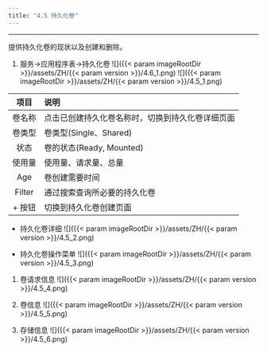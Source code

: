 ```yaml
---
title: "4.5 持久化卷"
---
```


---
提供持久化卷的现状以及创建和删除。

1. 服务→应用程序表→持久化卷
![]({{< param imageRootDir >}}/assets/ZH/{{< param version >}}/4.6_1.png)
![]({{< param imageRootDir >}}/assets/ZH/{{< param version >}}/4.5_1.png)

| **项目** | **说明** |
| :---: | :--- |
| 卷名称 | 点击已创建持久化卷名称时，切换到持久化卷详细页面 |
| 卷类型 | 卷类型(Single、Shared) |
| 状态 | 卷的状态(Ready, Mounted) |
| 使用量 | 使用量、请求量、总量 |
| Age | 卷创建需要时间 |
| Filter | 通过搜索查询所必要的持久化卷 |
| + 按钮 | 切换到持久化卷创建页面 |

* 持久化卷详细
![]({{< param imageRootDir >}}/assets/ZH/{{< param version >}}/4.5_2.png)

* 持久化卷操作菜单
![]({{< param imageRootDir >}}/assets/ZH/{{< param version >}}/4.5_3.png)

1. 卷请求信息
    ![]({{< param imageRootDir >}}/assets/ZH/{{< param version >}}/4.5_4.png)

2. 卷信息
    ![]({{< param imageRootDir >}}/assets/ZH/{{< param version >}}/4.5_5.png)

3. 存储信息
    ![]({{< param imageRootDir >}}/assets/ZH/{{< param version >}}/4.5_6.png)
